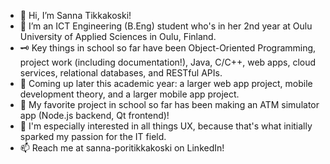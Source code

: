 - 👋 Hi, I’m Sanna Tikkakoski!
- 👀 I’m an ICT Engineering (B.Eng) student who's in her 2nd year at Oulu University of Applied Sciences in Oulu, Finland.
- 🗝️ Key things in school so far have been Object-Oriented Programming, project work (including documentation!), Java, C/C++, web apps, cloud services, relational databases, and RESTful APIs.
- 🤖 Coming up later this academic year: a larger web app project, mobile development theory, and a larger mobile app project.
- 🏦 My favorite project in school so far has been making an ATM simulator app (Node.js backend, Qt frontend)!
- 💞️ I'm especially interested in all things UX, because that's what initially sparked my passion for the IT field.
- 📫 Reach me at sanna-poritikkakoski on LinkedIn!

<!---
sannatikk/sannatikk is a ✨ special ✨ repository because its `README.md` (this file) appears on your GitHub profile.
You can click the Preview link to take a look at your changes.
--->
